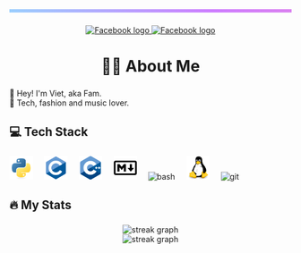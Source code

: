 <div align="center">
    <div class="gradient-line"></div>
    <style>
        @keyframes bg-animation {
            0% {background-position: right}
            100% {background-position: left}
        }
        .gradient-line {
            width: 100%;
            height: 6px;
            background-size: 300%;
            background-image: linear-gradient(90deg, rgba(139,233,253,1) 0%, rgba(206,126,255,1) 32%, rgba(255,143,199,1) 68%, rgba(255,173,121,1) 100%);
            animation: bg-animation 3s infinite alternate;
    }
    </style>
</div>

###

<div align="center">
    <a href="https://facebook.com/phung.viet.68" target="_blank">
        <img src="https://img.shields.io/badge/Facebook-%231877F2.svg?logo=Facebook&logoColor=white" height="25" alt="Facebook logo"  />
    </a>
    <a href="https://instagram.com/Phunt_Vieg_" target="_blank">
        <img src="https://img.shields.io/badge/Instagram-%23E4405F.svg?logo=Instagram&logoColor=white" height="25" alt="Facebook logo"  />
    </a>
</div>

###

<h1 align="Center">👩‍💻  About Me</h1>

###

<p align="left">🤝 Hey! I'm Viet, aka Fam.<br>🐥 Tech, fashion and music lover.</p>

###

<h2 align="left">💻 Tech Stack</h2>

###

<p>
    <img src="https://raw.githubusercontent.com/devicons/devicon/master/icons/python/python-original.svg" alt="python" width="42" height="42" />
    <img width="12" />
    <img src="https://raw.githubusercontent.com/devicons/devicon/master/icons/c/c-original.svg" alt="c" width="42" height="42" />
    <img width="12" />
    <img src="https://raw.githubusercontent.com/devicons/devicon/master/icons/cplusplus/cplusplus-original.svg" alt="cplusplus" width="42" height="42" />
    <img width="12" />
    <img src="https://raw.githubusercontent.com/devicons/devicon/master/icons/markdown/markdown-original.svg" alt="markdown" width="42" height="42" />
    <img width="12" />
    <img src="https://www.vectorlogo.zone/logos/gnu_bash/gnu_bash-icon.svg" alt="bash" width="42" height="42" />
    <img width="12" />
    <img src="https://raw.githubusercontent.com/devicons/devicon/master/icons/linux/linux-original.svg" alt="linux" width="42" height="42" /></a>
    <img width="12" />
    <img src="https://www.vectorlogo.zone/logos/git-scm/git-scm-icon.svg" alt="git" width="42" height="42" />
</p>

###

<h2 align="left">🔥 My Stats</h2>

###

<div align="center">
  <img src="https://github-readme-stats.vercel.app/api?username=ViegPhunt&theme=dracula&hide_border=false&include_all_commits=false&count_private=false" height="150" alt="streak graph"  />
</div>

<div align="center">
  <img src="https://github-readme-stats.vercel.app/api/top-langs/?username=ViegPhunt&theme=dracula&hide_border=false&include_all_commits=false&count_private=false&layout=compact" height="150" alt="streak graph"  />
</div>

###
